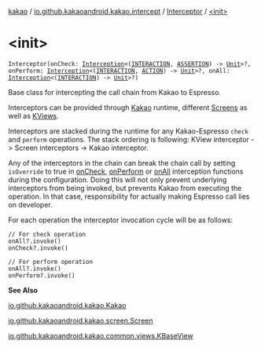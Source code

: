 [kakao](../../index.md) / [io.github.kakaoandroid.kakao.intercept](../index.md) / [Interceptor](index.md) / [&lt;init&gt;](./-init-.md)

# &lt;init&gt;

`Interceptor(onCheck: `[`Interception`](../-interception/index.md)`<(`[`INTERACTION`](index.md#INTERACTION)`, `[`ASSERTION`](index.md#ASSERTION)`) -> `[`Unit`](https://kotlinlang.org/api/latest/jvm/stdlib/kotlin/-unit/index.html)`>?, onPerform: `[`Interception`](../-interception/index.md)`<(`[`INTERACTION`](index.md#INTERACTION)`, `[`ACTION`](index.md#ACTION)`) -> `[`Unit`](https://kotlinlang.org/api/latest/jvm/stdlib/kotlin/-unit/index.html)`>?, onAll: `[`Interception`](../-interception/index.md)`<(`[`INTERACTION`](index.md#INTERACTION)`) -> `[`Unit`](https://kotlinlang.org/api/latest/jvm/stdlib/kotlin/-unit/index.html)`>?)`

Base class for intercepting the call chain from Kakao to Espresso.

Interceptors can be provided through [Kakao](../../io.github.kakaoandroid.kakao/-kakao/index.md) runtime,
different [Screens](../../io.github.kakaoandroid.kakao.screen/-screen/index.md) as well as [KViews](../../io.github.kakaoandroid.kakao.common.views/-k-base-view/index.md).

Interceptors are stacked during the runtime for any Kakao-Espresso `check` and `perform` operations.
The stack ordering is following: KView interceptor -&gt; Screen interceptors -&gt; Kakao interceptor.

Any of the interceptors in the chain can break the chain call by setting `isOverride` to true
in [onCheck](-builder/on-check.md), [onPerform](-builder/on-perform.md) or [onAll](-builder/on-all.md) interception
functions during the configuration. Doing this will not only prevent underlying
interceptors from being invoked, but prevents Kakao from executing the operation. In that case,
responsibility for actually making Espresso call lies on developer.

For each operation the interceptor invocation cycle will be as follows:

```
// For check operation
onAll?.invoke()
onCheck?.invoke()

// For perform operation
onAll?.invoke()
onPerform?.invoke()
```

**See Also**

[io.github.kakaoandroid.kakao.Kakao](../../io.github.kakaoandroid.kakao/-kakao/index.md)

[io.github.kakaoandroid.kakao.screen.Screen](../../io.github.kakaoandroid.kakao.screen/-screen/index.md)

[io.github.kakaoandroid.kakao.common.views.KBaseView](../../io.github.kakaoandroid.kakao.common.views/-k-base-view/index.md)

